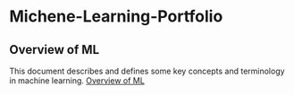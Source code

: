 # Michene-Learning-Portfolio

## Overview of ML
This document describes and defines some key concepts and terminology in machine learning.
[Overview of ML](https://github.com/d-park7/Machine-Learning-Portfolio/blob/main/Overview%20of%20ML.pdf)
